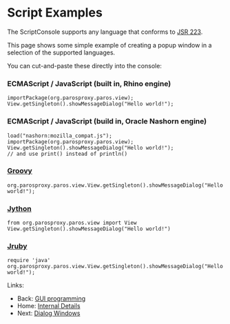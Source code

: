 # Script Examples
The ScriptConsole supports any language that conforms to [JSR 223](http://www.jcp.org/en/jsr/detail?id=223).

This page shows some simple example of creating a popup window in a selection of the supported languages.

You can cut-and-paste these directly into the console:
### ECMAScript / JavaScript (built in, Rhino engine)
```
importPackage(org.parosproxy.paros.view);
View.getSingleton().showMessageDialog("Hello world!");
```
### ECMAScript / JavaScript (build in, Oracle Nashorn engine)
```
load("nashorn:mozilla_compat.js");
importPackage(org.parosproxy.paros.view);
View.getSingleton().showMessageDialog("Hello world!");
// and use print() instead of println()
```
### [Groovy](http://groovy.codehaus.org/)
```
org.parosproxy.paros.view.View.getSingleton().showMessageDialog("Hello world!");
```
### [Jython](http://www.jython.org/)
```
from org.parosproxy.paros.view import View
View.getSingleton().showMessageDialog("Hello world!")
```
### [Jruby](http://jruby.org/)
```
require 'java'
org.parosproxy.paros.view.View.getSingleton().showMessageDialog("Hello world!");
```

Links:
  * Back: [GUI programming](UiStartDevelopment)
  * Home: [Internal Details](InternalDetails)
  * Next: [Dialog Windows](InternalDialogs)
